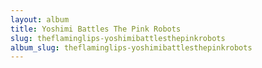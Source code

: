 ```yaml
---
layout: album
title: Yoshimi Battles The Pink Robots
slug: theflaminglips-yoshimibattlesthepinkrobots
album_slug: theflaminglips-yoshimibattlesthepinkrobots
---
```


